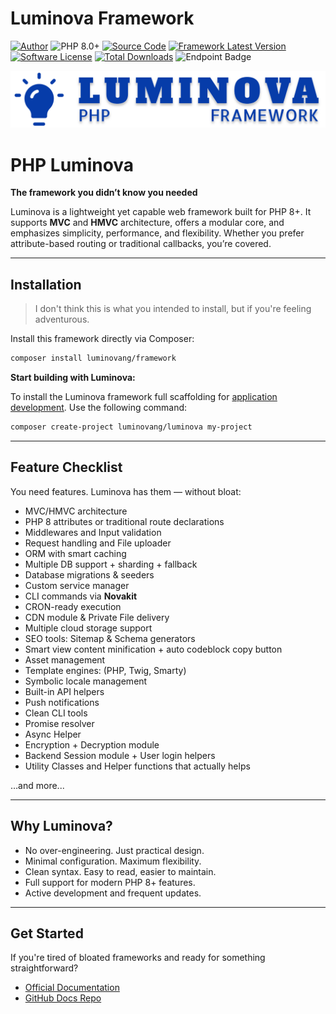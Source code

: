 # Luminova Framework

[![Author](https://img.shields.io/badge/author-@peterchig-blue.svg)](https://instagram.com/peterchig)
![PHP 8.0+](https://img.shields.io/badge/php-min%208.0.0-red.svg)
[![Source Code](https://img.shields.io/badge/source-luminovang/framework-blue.svg)](https://github.com/luminovang/framework)
[![Framework Latest Version](https://img.shields.io/github/tag/luminovang/framework.svg)](https://github.com/luminovang/framework/releases)
[![Software License](https://img.shields.io/badge/license-MIT-brightgreen.svg)](https://github.com/luminovang/framework/blob/master/LICENSE)
[![Total Downloads](https://img.shields.io/packagist/dt/luminovang/framework.svg)](https://packagist.org/search/?tags=php%20luminova)
![Endpoint Badge](https://img.shields.io/endpoint?url=https%3A%2F%2Fluminova.ng%2Fdownloads)


![Local Image](https://github.com/luminovang/luminova/raw/main/docs/logo.svg)

# PHP Luminova

**The framework you didn’t know you needed**

Luminova is a lightweight yet capable web framework built for PHP 8+. It supports **MVC** and **HMVC** architecture, offers a modular core, and emphasizes simplicity, performance, and flexibility. Whether you prefer attribute-based routing or traditional callbacks, you’re covered.

---

## Installation

> I don't think this is what you intended to install, but if you're feeling adventurous.

Install this framework directly via Composer:

```bash
composer install luminovang/framework
```

**Start building with Luminova:**

To install the Luminova framework full scaffolding for [application development](https://github.com/luminovang/luminova). Use the following command:

```bash
composer create-project luminovang/luminova my-project
```

---

## Feature Checklist

You need features. Luminova has them — without bloat:

* MVC/HMVC architecture
* PHP 8 attributes or traditional route declarations
* Middlewares and Input validation
* Request handling and File uploader
* ORM with smart caching
* Multiple DB support + sharding + fallback
* Database migrations & seeders
* Custom service manager
* CLI commands via **Novakit**
* CRON-ready execution
* CDN module & Private File delivery
* Multiple cloud storage support
* SEO tools: Sitemap & Schema generators
* Smart view content minification + auto codeblock copy button 
* Asset management
* Template engines: (PHP, Twig, Smarty)
* Symbolic locale management
* Built-in API helpers
* Push notifications
* Clean CLI tools
* Promise resolver
* Async Helper
* Encryption + Decryption module
* Backend Session module + User login helpers
* Utility Classes and Helper functions that actually helps

…and more...

---

## Why Luminova?

* No over-engineering. Just practical design.
* Minimal configuration. Maximum flexibility.
* Clean syntax. Easy to read, easier to maintain.
* Full support for modern PHP 8+ features.
* Active development and frequent updates.

---

## Get Started

If you're tired of bloated frameworks and ready for something straightforward?

* [Official Documentation](https://luminova.ng/docs)
* [GitHub Docs Repo](https://github.com/luminovang/documentation/)